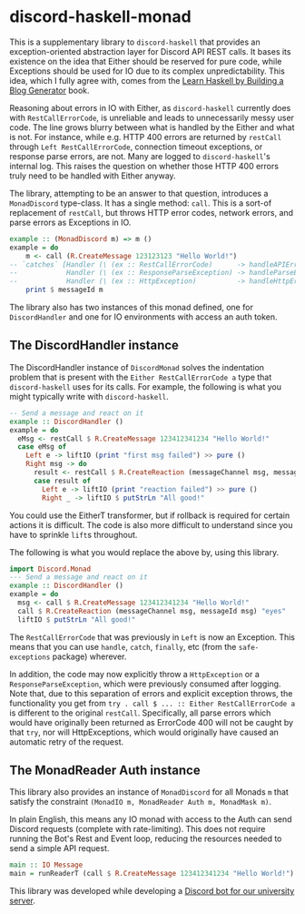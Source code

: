 # discord-haskell-monad

This is a supplementary library to `discord-haskell` that provides an
exception-oriented abstraction layer for Discord API REST calls. It bases its
existence on the idea that Either should be reserved for pure code, while
Exceptions should be used for IO due to its complex unpredictability. This idea,
which I fully agree with, comes from the
[Learn Haskell by Building a Blog Generator](https://lhbg-book.link/06-errors_and_files/05-summary.html)
book.

Reasoning about errors in IO with Either, as `discord-haskell` currently does
with `RestCallErrorCode`, is unreliable and leads to unnecessarily messy user
code. The line grows blurry between what is handled by the Either and what is not.
For instance, while e.g. HTTP 400 errors are returned by `restCall` through
`Left RestCallErrorCode`, connection timeout exceptions, or response parse errors,
are not. Many are logged to `discord-haskell`'s internal log. This raises the
question on whether those HTTP 400 errors truly need to be handled with Either
anyway.

The library, attempting to be an answer to that question, introduces a
`MonadDiscord` type-class. It has a single method: `call`. This is a sort-of
replacement of `restCall`, but throws HTTP error codes, network errors, and
parse errors as Exceptions in IO.

```hs
example :: (MonadDiscord m) => m ()
example = do
    m <- call (R.CreateMessage 123123123 "Hello World!")
-- `catches` [Handler (\ (ex :: RestCallErrorCode)      -> handleAPIError ex),
--            Handler (\ (ex :: ResponseParseException) -> handleParseError ex),
--            Handler (\ (ex :: HttpException)          -> handleHttpError ex)]
    print $ messageId m
```

The library also has two instances of this monad defined, one for
`DiscordHandler` and one for IO environments with access an auth token.

## The DiscordHandler instance

The DiscordHandler instance of `DiscordMonad` solves the indentation problem
that is present with the `Either RestCallErrorCode a` type that `discord-haskell`
uses for its calls. For example, the following is what you might typically write
with `discord-haskell`.

```hs
-- Send a message and react on it
example :: DiscordHandler ()
example = do
  eMsg <- restCall $ R.CreateMessage 123412341234 "Hello World!"
  case eMsg of
    Left e -> liftIO (print "first msg failed") >> pure ()
    Right msg -> do
      result <- restCall $ R.CreateReaction (messageChannel msg, messageId msg) "eyes"
      case result of
        Left e -> liftIO (print "reaction failed") >> pure ()
        Right _ -> liftIO $ putStrLn "All good!"
```

You could use the EitherT transformer, but if rollback is required for certain
actions it is difficult. The code is also more difficult to understand since you
have to sprinkle `lift`s throughout.

The following is what you would replace the above by, using this library.

```hs
import Discord.Monad
--- Send a message and react on it
example :: DiscordHandler ()
example = do
  msg <- call $ R.CreateMessage 123412341234 "Hello World!"
  call $ R.CreateReaction (messageChannel msg, messageId msg) "eyes"
  liftIO $ putStrLn "All good!"
```

The `RestCallErrorCode` that was previously in `Left` is now an Exception.
This means that you can use `handle`, `catch`, `finally`, etc (from the
`safe-exceptions` package) wherever.

In addition, the code may now explicitly throw a `HttpException` or a
`ResponseParseException`, which were previously consumed after logging. Note that,
due to this separation of errors and explicit exception throws, the functionality
you get from `try . call $ ... :: Either RestCallErrorCode a` is different to
the original `restCall`. Specifically, all parse errors which would have
originally been returned as ErrorCode 400 will not be caught by that `try`, nor
will HttpExceptions, which would originally have caused an automatic retry of
the request.

## The MonadReader Auth instance

This library also provides an instance of `MonadDiscord` for all Monads `m` that
satisfy the constraint `(MonadIO m, MonadReader Auth m, MonadMask m)`.

In plain English, this means any IO monad with access to the Auth can send
Discord requests (complete with rate-limiting). This does not require running
the Bot's Rest and Event loop, reducing the resources needed to send a simple
API request.

```hs
main :: IO Message
main = runReaderT (call $ R.CreateMessage 123412341234 "Hello World!") (Auth "token here")
```

This library was developed while developing a [Discord bot for our university server](https://github.com/yellowtides/owenbot-hs).
